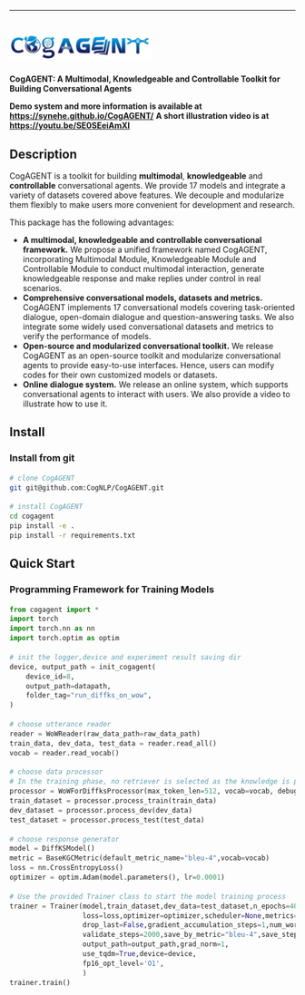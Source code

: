 ---


# <img src="docs/images/log.png" alt="*CogAGENT: A Multimodal, Knowledgeable and Controllable Toolkit for Building Conversational Agents" width="50%">
**CogAGENT: A Multimodal, Knowledgeable and Controllable Toolkit for Building Conversational Agents**

**Demo system and more information is available at https://synehe.github.io/CogAGENT/**
**A short illustration video is at https://youtu.be/SE0SEeiAmXI**



## Description
CogAGENT is a toolkit for building **multimodal**, **knowledgeable** and **controllable** conversational agents. We provide 17 models and integrate a variety of datasets covered above features. We decouple and modularize them flexibly to make users more convenient for development and research.

This package has the following advantages:

- **A multimodal, knowledgeable and controllable conversational framework.** We propose a unified framework named CogAGENT, incorporating Multimodal Module, Knowledgeable Module and Controllable Module to conduct multimodal interaction, generate knowledgeable response and make replies under control in real scenarios.
- **Comprehensive conversational models, datasets and metrics.** CogAGENT implements 17 conversational models covering task-oriented dialogue, open-domain dialogue and question-answering tasks.
  We also integrate some widely used conversational datasets and metrics to verify the performance of models.
- **Open-source and modularized conversational toolkit.** We release CogAGENT as an open-source toolkit and modularize conversational agents to provide easy-to-use interfaces. Hence, users can modify codes for their own customized models or datasets.
- **Online dialogue system.** We release an online system, which supports conversational agents to interact with users. We also provide a  video to illustrate how to use it.

## Install

### Install from git

```bash
# clone CogAGENT 
git git@github.com:CogNLP/CogAGENT.git

# install CogAGENT  
cd cogagent
pip install -e .   
pip install -r requirements.txt
```

## Quick Start

### Programming Framework for Training Models

```python
from cogagent import *
import torch
import torch.nn as nn
import torch.optim as optim

# init the logger,device and experiment result saving dir
device, output_path = init_cogagent(
    device_id=8,
    output_path=datapath,
    folder_tag="run_diffks_on_wow",
)

# choose utterance reader
reader = WoWReader(raw_data_path=raw_data_path)
train_data, dev_data, test_data = reader.read_all()
vocab = reader.read_vocab()

# choose data processor 
# In the training phase, no retriever is selected as the knowledge is provided by dataset
processor = WoWForDiffksProcessor(max_token_len=512, vocab=vocab, debug=False)
train_dataset = processor.process_train(train_data)
dev_dataset = processor.process_dev(dev_data)
test_dataset = processor.process_test(test_data)

# choose response generator
model = DiffKSModel()
metric = BaseKGCMetric(default_metric_name="bleu-4",vocab=vocab)
loss = nn.CrossEntropyLoss()
optimizer = optim.Adam(model.parameters(), lr=0.0001)

# Use the provided Trainer class to start the model training process
trainer = Trainer(model,train_dataset,dev_data=test_dataset,n_epochs=40,batch_size=2,
                  loss=loss,optimizer=optimizer,scheduler=None,metrics=metric,
                  drop_last=False,gradient_accumulation_steps=1,num_workers=5,
                  validate_steps=2000,save_by_metric="bleu-4",save_steps=None,
                  output_path=output_path,grad_norm=1,
                  use_tqdm=True,device=device,
                  fp16_opt_level='O1',
                  )
trainer.train()
```


 